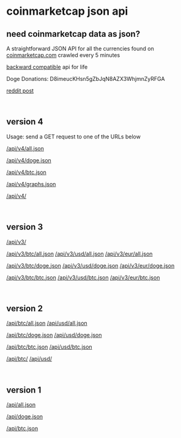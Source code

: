 # coinmarketcap json api #

need coinmarketcap data as json?
--------------------------------

A straightforward JSON API for all the currencies found on [coinmarketcap.com](http://coinmarketcap.com/ "coinmarketcap.com") crawled every 5 minutes

[backward compatible](/doc.html "backward compatible") api for life

Doge Donations: D8imeucKHsn5gZbJqN8AZX3WhjmnZyRFGA

[reddit post](http://www.reddit.com/r/dogecoindev/comments/1x4sxb/coinmarketcapcom_data_as_json_http_api/ "reddit post")

<br />

version 4
---------

Usage: send a GET request to one of the URLs below

[/api/v4/all.json](/api/v4/all.json)

[/api/v4/doge.json](/api/v4/doge.json)

[/api/v4/btc.json](/api/v4/btc.json)

[/api/v4/graphs.json](/api/v4/graphs.json)

[/api/v4/](/api/v4)

<br />

version 3
---------

[/api/v3/](/api/v3/)

[/api/v3/btc/all.json](/api/v3/btc/all.json)
[/api/v3/usd/all.json](/api/v3/usd/all.json)
[/api/v3/eur/all.json](/api/v3/eur/all.json)

[/api/v3/btc/doge.json](/api/v3/btc/doge.json)
[/api/v3/usd/doge.json](/api/v3/usd/doge.json)
[/api/v3/eur/doge.json](/api/v3/eur/doge.json)

[/api/v3/btc/btc.json](/api/v3/btc/btc.json)
[/api/v3/usd/btc.json](/api/v3/usd/btc.json)
[/api/v3/eur/btc.json](/api/v3/eur/btc.json)

<br />

version 2
---------

[/api/btc/all.json](/api/btc/all.json)
[/api/usd/all.json](/api/usd/all.json)

[/api/btc/doge.json](/api/btc/doge.json)
[/api/usd/doge.json](/api/usd/doge.json)

[/api/btc/btc.json](/api/btc/btc.json)
[/api/usd/btc.json](/api/usd/btc.json)

[/api/btc/](/api/btc/)
[/api/usd/](/api/usd/)

<br />

version 1
---------

[/api/all.json](/api/all.json)

[/api/doge.json](/api/doge.json)

[/api/btc.json](/api/btc.json)
